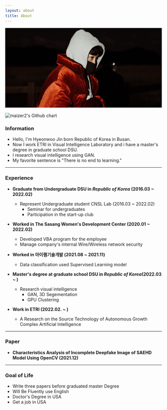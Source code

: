 ```yaml
---
layout: about
title: About
---
```



![](https://raw.githubusercontent.com/maizer2/gitblog_img/main/img/About/1639926707659.jpg)

<img src="http://ghchart.rshah.org/8a2be2/maizer2" alt="maizer2's Github chart"/>


### **Information**

* Hello, I'm Hyeonwoo Jin born Republic of Korea in Busan.
* Now I work ETRI in Visual Intelligence Laboratory  and i have a master's degree in graduate school DSU.
* I research visual intelligence using GAN.
* My favorite sentence is "There is no end to learning."

---

### **Experience**

* **Graduate from Undergraduate DSU in *Republic of Korea* (2016.03 ~ 2022.02)**
    * Represent Undergraduate student CNSL Lab (2016.03 ~ 2022.02)
        * Seminar for undergraduates
        * Participation in the start-up club

* **Worked in The Sasang Women's Development Center (2020.01 ~ 2022.02)**
    * Developed VBA program for the employee
    * Manage company's internal Wire/Wireless network security

* **Worked in 아이램기술개발 (2021.08 ~ 2021.11)**
    * Data classification used Supervised Learning model

* **Master's degree at graduate school DSU in *Republic of Korea*(2022.03 ~ )**
    * Research visual intelligence
        * GAN, 3D Segementation
        * GPU Clustering

* **Work in ETRI (2022.02. ~ )**
    * A Research on the Source Technology of Autonomous Growth Complex Artificial Intelligence

---

### **Paper**

* **Characteristics Analysis of Incomplete Deepfake Image of SAEHD Model Using OpenCV (2021.12)**

---

### **Goal of Life**

* Write three papers before graduated master Degree
* Will Be Fluently use English
* Doctor's Degree in USA
* Get a job in USA

